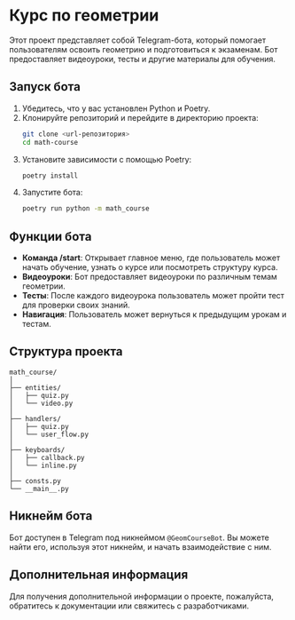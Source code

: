# Курс по геометрии

Этот проект представляет собой Telegram-бота, который помогает пользователям освоить геометрию и подготовиться к экзаменам. Бот предоставляет видеоуроки, тесты и другие материалы для обучения.

## Запуск бота

1. Убедитесь, что у вас установлен Python и Poetry.
2. Клонируйте репозиторий и перейдите в директорию проекта:
   ```bash
   git clone <url-репозитория>
   cd math-course
   ```
3. Установите зависимости с помощью Poetry:
   ```bash
   poetry install
   ```
4. Запустите бота:
   ```bash
   poetry run python -m math_course
   ```

## Функции бота

- **Команда /start**: Открывает главное меню, где пользователь может начать обучение, узнать о курсе или посмотреть структуру курса.
- **Видеоуроки**: Бот предоставляет видеоуроки по различным темам геометрии.
- **Тесты**: После каждого видеоурока пользователь может пройти тест для проверки своих знаний.
- **Навигация**: Пользователь может вернуться к предыдущим урокам и тестам.

## Структура проекта

```
math_course/
│
├── entities/
│   ├── quiz.py
│   └── video.py
│
├── handlers/
│   ├── quiz.py
│   └── user_flow.py
│
├── keyboards/
│   ├── callback.py
│   └── inline.py
│
├── consts.py
└── __main__.py
```

## Никнейм бота

Бот доступен в Telegram под никнеймом `@GeomCourseBot`. Вы можете найти его, используя этот никнейм, и начать взаимодействие с ним.

## Дополнительная информация

Для получения дополнительной информации о проекте, пожалуйста, обратитесь к документации или свяжитесь с разработчиками.
